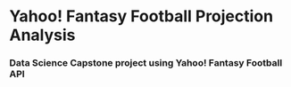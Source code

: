 # Yahoo! Fantasy Football Projection Analysis


### Data Science Capstone project using Yahoo! Fantasy Football API
